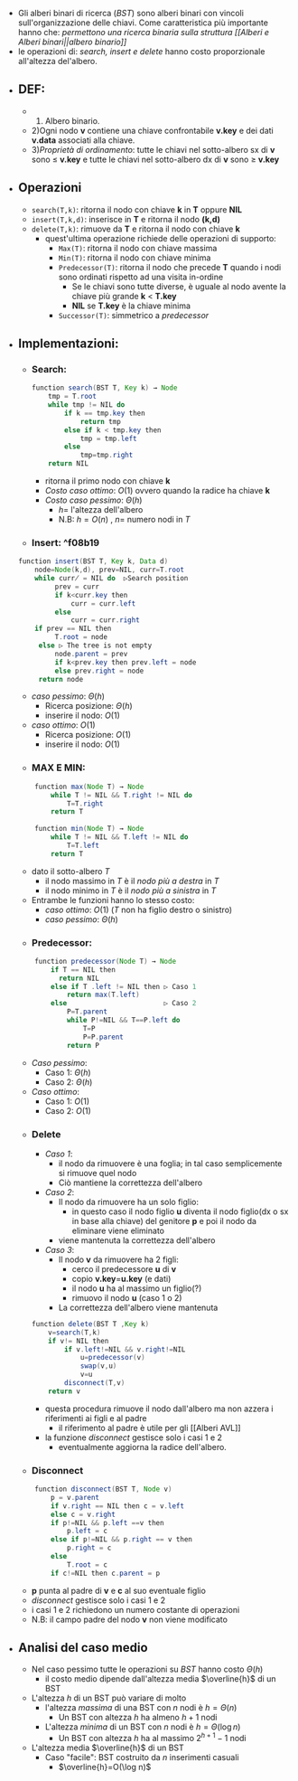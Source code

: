 - Gli alberi binari di ricerca (_BST_) sono alberi binari con vincoli sull'organizzazione delle chiavi. Come caratteristica più importante hanno che: _permettono una ricerca binaria sulla struttura [[Alberi e Alberi binari||albero binario]]_ 
- le operazioni di: _search, insert e delete_ hanno costo proporzionale all'altezza del'albero.
- ## DEF:
	- 1) Albero binario.
	- 2)Ogni nodo __v__ contiene una chiave confrontabile __v.key__ e dei dati __v.data__ associati alla chiave.
	- 3)_Proprietà di ordinamento_: tutte le chiavi nel sotto-albero sx di __v__ sono $\leq$ __v.key__ e tutte le chiavi nel sotto-albero dx di __v__ sono $\geq$ __v.key__ 
- ## Operazioni
	- `search(T,k)`: ritorna il nodo con chiave __k__ in __T__ oppure __NIL__
	- `insert(T,k,d)`: inserisce in __T__ e ritorna il nodo __(k,d)__
	-  `delete(T,k)`: rimuove da __T__ e ritorna il nodo con chiave __k__
		- quest'ultima operazione richiede delle operazioni di supporto:
			- `Max(T)`: ritorna il nodo con chiave massima 
			- `Min(T)`: ritorna il nodo con chiave minima 
			- `Predecessor(T)`: ritorna il nodo che precede __T__ quando i nodi sono ordinati rispetto ad una visita in-ordine
				- Se le chiavi sono tutte diverse, è uguale al nodo avente la chiave più grande __k__ < __T.key__
				- __NIL__ se __T.key__ è la chiave minima
			- `Successor(T)`: simmetrico a _predecessor_
- ## Implementazioni:
	- ### Search:
		```java
		function search(BST T, Key k) → Node
			tmp = T.root
			while tmp != NIL do
				if k == tmp.key then
					return tmp
				else if k < tmp.key then
					tmp = tmp.left
				else
					tmp=tmp.right
			return NIL
		```
		- ritorna il primo nodo con chiave __k__
		- _Costo caso ottimo_: $O(1)$ ovvero quando la radice ha chiave __k__
		- _Costo caso pessimo_: $\Theta(h)$
			- $h =$ l'altezza dell'albero
			- N.B: $h=O(n)$ , $n=$ numero nodi in $T$ 
	- ### Insert: ^f08b19
	```java
	function insert(BST T, Key k, Data d) 
		node=Node(k,d), prev=NIL, curr=T.root
		while curr̸ = NIL do  ▷Search position
			 prev = curr
			 if k<curr.key then
				 curr = curr.left
			 else
				 curr = curr.right
		if prev == NIL then   
			 T.root = node
		 else ▷ The tree is not empty
			 node.parent = prev
			 if k<prev.key then prev.left = node
			 else prev.right = node
		 return node	  
	```
	- _caso pessimo_: $\Theta(h)$
		- Ricerca posizione: $\Theta(h)$
		- inserire il nodo: $O(1)$
	- _caso ottimo_: $O(1)$
		- Ricerca posizione: $O(1)$
		- inserire il nodo: $O(1)$
	- ### MAX E MIN:
	```java
		function max(Node T) → Node
			while T != NIL && T.right != NIL do
				T=T.right
			return T
			
		function min(Node T) → Node
			while T != NIL && T.left != NIL do
				T=T.left
			return T
	```
	- dato il sotto-albero $T$
		- il nodo massimo in $T$ è il _nodo più a destra_ in $T$
		- il nodo minimo in $T$ è il _nodo più a sinistra_ in $T$
	- Entrambe le funzioni hanno lo stesso costo:
		- _caso ottimo_: $O(1)$ ($T$ non ha figlio destro o sinistro)
		- _caso pessimo_: $\Theta(h)$ 
	- ### Predecessor:
	```java
		function predecessor(Node T) → Node
			if T == NIL then
			  return NIL
			else if T .left != NIL then ▷ Caso 1
				return max(T.left)
			else                        ▷ Caso 2
				P=T.parent
				while P!=NIL && T==P.left do
					T=P
					P=P.parent
				return P
	```
	- _Caso pessimo_:
		- Caso 1: $\Theta(h)$
		- Caso 2: $\Theta(h)$
	- _Caso ottimo_:
		- Caso 1: $O(1)$
		- Caso 2: $O(1)$
	- ### Delete
		- _Caso 1_: 
			- il nodo da rimuovere è una foglia; in tal caso semplicemente si rimuove quel nodo
			- Ciò mantiene la correttezza dell'albero
		- _Caso 2_:
			- Il nodo da rimuovere ha un solo figlio:
				- in questo caso il nodo figlio __u__ diventa il nodo figlio(dx o sx in base alla chiave) del genitore __p__ e poi il nodo da eliminare viene eliminato 
			- viene mantenuta la correttezza dell'albero
		- _Caso 3_:
			- Il nodo __v__ da rimuovere ha 2 figli:
				- cerco il predecessore __u__ di __v__
				- copio __v.key__=__u.key__ (e dati)
				- il nodo __u__ ha al massimo un figlio(?)  
				- rimuovo il nodo __u__ (caso 1 o 2)
			- La correttezza dell'albero viene mantenuta
		```java
		function delete(BST T ,Key k)
			v=search(T,k)
			if v!= NIL then
				if v.left!=NIL && v.right!=NIL
					u=predecessor(v)
					swap(v,u)
					v=u
				disconnect(T,v)
			return v 	
		```
		- questa procedura rimuove il nodo dall'albero ma non azzera i riferimenti ai figli e al padre 
			- il riferimento al padre è utile per gli [[Alberi AVL]]
		- la funzione _disconnect_ gestisce solo i casi 1 e 2
			- eventualmente aggiorna la radice dell'albero.
	- ### Disconnect
	```java
		function disconnect(BST T, Node v)
			p = v.parent
			if v.right == NIL then c = v.left
			else c = v.right
			if p!=NIL && p.left ==v then 
				p.left = c
			else if p!=NIL && p.right == v then 
				p.right = c
			else
				T.root = c
			if c!=NIL then c.parent = p
	```
	- __p__ punta al padre di __v__ e __c__ al suo eventuale figlio
	- _disconnect_ gestisce solo i casi 1 e 2
	- i casi 1 e 2 richiedono un numero costante di operazioni
	- N.B: il campo padre del nodo __v__ non viene modificato
- ## Analisi del caso medio
	- Nel caso pessimo tutte le operazioni su _BST_ hanno costo $\Theta(h)$
		- il costo medio dipende dall'altezza media $\overline{h}$ di un BST 
	- L'altezza $h$ di un BST può variare di molto
		- l'altezza _massima_ di una BST con $n$ nodi è $h=\Theta(n)$ 
			- Un BST con altezza $h$ ha almeno $h+1$ nodi
		- L'altezza _minima_ di un BST con $n$ nodi è $h=\Theta(\log n)$
			- Un BST con altezza $h$ ha al massimo $2^{h+1}-1$ nodi 
	- L'altezza media $\overline{h}$ di un BST
		- Caso "facile": BST costruito da $n$ inserimenti casuali 
			- $\overline{h}=O(\log n)$